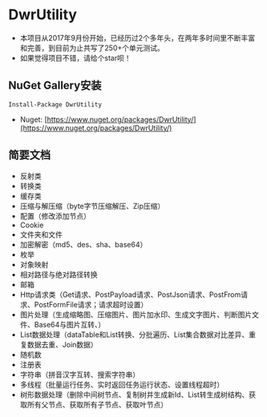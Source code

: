# DwrUtility

- 本项目从2017年9月份开始，已经历过2个多年头，在两年多时间里不断丰富和完善，到目前为止共写了250+个单元测试。
- 如果觉得项目不错，请给个star呗！

## NuGet Gallery安装

```
Install-Package DwrUtility
```

- Nuget: [https://www.nuget.org/packages/DwrUtility/](https://www.nuget.org/packages/DwrUtility/)

## 简要文档

- 反射类
- 转换类
- 缓存类
- 压缩与解压缩（byte字节压缩解压、Zip压缩）
- 配置（修改添加节点）
- Cookie
- 文件夹和文件
- 加密解密（md5、des、sha、base64）
- 枚举
- 对象映射
- 相对路径与绝对路径转换
- 邮箱
- Http请求类（Get请求、PostPayload请求、PostJson请求、PostFrom请求、PostFormFile请求；请求超时设置）
- 图片处理（生成缩略图、压缩图片、图片加水印、生成文字图片、判断图片文件、Base64与图片互转、）
- List数据处理（dataTable和List转换、分批遍历、List集合数据对比差异、重复数据去重、Join数据）
- 随机数
- 注册表
- 字符串（拼音汉字互转、搜索字符串）
- 多线程（批量运行任务、实时返回任务运行状态、设置线程超时）
- 树形数据处理（删除中间树节点、复制树并生成新Id、List转生成树结构、获取所有父节点、获取所有子节点、获取叶节点）


